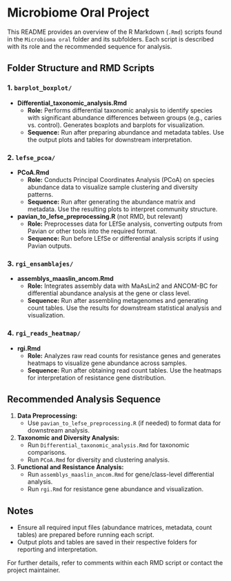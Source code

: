 # Microbiome Oral Project

This README provides an overview of the R Markdown (`.Rmd`) scripts found in the `Microbioma oral` folder and its subfolders. Each script is described with its role and the recommended sequence for analysis.

## Folder Structure and RMD Scripts

### 1. `barplot_boxplot/`
- **Differential_taxonomic_analysis.Rmd**
  - **Role:** Performs differential taxonomic analysis to identify species with significant abundance differences between groups (e.g., caries vs. control). Generates boxplots and barplots for visualization.
  - **Sequence:** Run after preparing abundance and metadata tables. Use the output plots and tables for downstream interpretation.

### 2. `lefse_pcoa/`
- **PCoA.Rmd**
  - **Role:** Conducts Principal Coordinates Analysis (PCoA) on species abundance data to visualize sample clustering and diversity patterns.
  - **Sequence:** Run after generating the abundance matrix and metadata. Use the resulting plots to interpret community structure.
- **pavian_to_lefse_preprocessing.R** (not RMD, but relevant)
  - **Role:** Preprocesses data for LEfSe analysis, converting outputs from Pavian or other tools into the required format.
  - **Sequence:** Run before LEfSe or differential analysis scripts if using Pavian outputs.

### 3. `rgi_ensamblajes/`
- **assemblys_maaslin_ancom.Rmd**
  - **Role:** Integrates assembly data with MaAsLin2 and ANCOM-BC for differential abundance analysis at the gene or class level.
  - **Sequence:** Run after assembling metagenomes and generating count tables. Use the results for downstream statistical analysis and visualization.

### 4. `rgi_reads_heatmap/`
- **rgi.Rmd**
  - **Role:** Analyzes raw read counts for resistance genes and generates heatmaps to visualize gene abundance across samples.
  - **Sequence:** Run after obtaining read count tables. Use the heatmaps for interpretation of resistance gene distribution.

## Recommended Analysis Sequence
1. **Data Preprocessing:**
   - Use `pavian_to_lefse_preprocessing.R` (if needed) to format data for downstream analysis.
2. **Taxonomic and Diversity Analysis:**
   - Run `Differential_taxonomic_analysis.Rmd` for taxonomic comparisons.
   - Run `PCoA.Rmd` for diversity and clustering analysis.
3. **Functional and Resistance Analysis:**
   - Run `assemblys_maaslin_ancom.Rmd` for gene/class-level differential analysis.
   - Run `rgi.Rmd` for resistance gene abundance and visualization.

## Notes
- Ensure all required input files (abundance matrices, metadata, count tables) are prepared before running each script.
- Output plots and tables are saved in their respective folders for reporting and interpretation.

For further details, refer to comments within each RMD script or contact the project maintainer.
